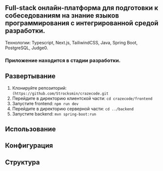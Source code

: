 ## Full-stack онлайн-платформа для подготовки к собеседованиям на знание языков программирования с интегрированной средой разработки.

Технологии: Typescript, Next.js, TailiwindCSS, Java, Spring Boot, PostgreSQL, Judge0.

### Приложение находится в стадии разработки.

## Развертывание

1. Клонируйте репозиторий: `(https://github.com/Strocksmin/crazecode.git`
2. Перейдите в директорию клиентской части: `cd crazecode/frontend`
3. Запустите frontend: `npm run dev`
4. Перейдите в директорию серверной части: `cd ../backend`
5. Запустите backend: `mvn spring-boot:run`

## Использование
## Конфигурация
## Структура
